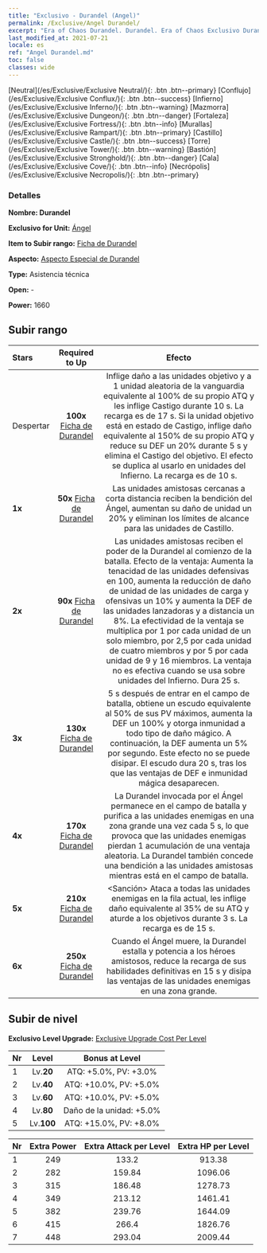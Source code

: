 ```yaml
---
title: "Exclusivo - Durandel (Angel)"
permalink: /Exclusive/Angel Durandel/
excerpt: "Era of Chaos Durandel. Durandel. Era of Chaos Exclusivo Durandel. Ángel Exclusivo."
last_modified_at: 2021-07-21
locale: es
ref: "Angel Durandel.md"
toc: false
classes: wide
---
```

 [Neutral](/es/Exclusive/Exclusive Neutral/){: .btn .btn--primary} [Conflujo](/es/Exclusive/Exclusive Conflux/){: .btn .btn--success} [Infierno](/es/Exclusive/Exclusive Inferno/){: .btn .btn--warning} [Mazmorra](/es/Exclusive/Exclusive Dungeon/){: .btn .btn--danger} [Fortaleza](/es/Exclusive/Exclusive Fortress/){: .btn .btn--info} [Murallas](/es/Exclusive/Exclusive Rampart/){: .btn .btn--primary} [Castillo](/es/Exclusive/Exclusive Castle/){: .btn .btn--success} [Torre](/es/Exclusive/Exclusive Tower/){: .btn .btn--warning} [Bastión](/es/Exclusive/Exclusive Stronghold/){: .btn .btn--danger} [Cala](/es/Exclusive/Exclusive Cove/){: .btn .btn--info} [Necrópolis](/es/Exclusive/Exclusive Necropolis/){: .btn .btn--primary} 

### Detalles
 **Nombre: Durandel** 

 **Exclusivo for Unit:** [Ángel](/es/units/Angel/) 

 **Item to Subir rango:** [Ficha de Durandel](/ItemsES/con_973/)

 **Aspecto:** [Aspecto Especial de Durandel](/ItemsES/con_641/)

 **Type:** Asistencia técnica

 **Open:** -

 **Power:** 1660

## Subir rango

  |     Stars    |  Required to Up | Efecto |
  |:-------------|:---------------:|:---------------:|
  |  Despertar  | **100x** [Ficha de Durandel](/ItemsES/con_973/) | <Castigo> Inflige daño a las unidades objetivo y a 1 unidad aleatoria de la vanguardia equivalente al 100% de su propio ATQ y les inflige Castigo durante 10 s. La recarga es de 17 s. Si la unidad objetivo está en estado de Castigo, inflige daño equivalente al 150% de su propio ATQ y reduce su DEF un 20% durante 5 s y elimina el Castigo del objetivo. El efecto se duplica al usarlo en unidades del Infierno. La recarga es de 10 s. |
  | **1x** <i class="fas fa-star"/> | **50x** [Ficha de Durandel](/ItemsES/con_973/) | Las unidades amistosas cercanas a corta distancia reciben la bendición del Ángel, aumentan su daño de unidad un 20% y eliminan los límites de alcance para las unidades de Castillo. |
  | **2x** <i class="fas fa-star"/> | **90x** [Ficha de Durandel](/ItemsES/con_973/) | <Durandel> Las unidades amistosas reciben el poder de la Durandel al comienzo de la batalla. Efecto de la ventaja: Aumenta la tenacidad de las unidades defensivas en 100, aumenta la reducción de daño de unidad de las unidades de carga y ofensivas un 10% y aumenta la DEF de las unidades lanzadoras y a distancia un 8%. La efectividad de la ventaja se multiplica por 1 por cada unidad de un solo miembro, por 2,5 por cada unidad de cuatro miembros y por 5 por cada unidad de 9 y 16 miembros. La ventaja no es efectiva cuando se usa sobre unidades del Infierno. Dura 25 s. |
  | **3x** <i class="fas fa-star"/> | **130x** [Ficha de Durandel](/ItemsES/con_973/) | <Entidad Divina> 5 s después de entrar en el campo de batalla, obtiene un escudo equivalente al 50% de sus PV máximos, aumenta la DEF un 100% y otorga inmunidad a todo tipo de daño mágico. A continuación, la DEF aumenta un 5% por segundo. Este efecto no se puede disipar. El escudo dura 20 s, tras los que las ventajas de DEF e inmunidad mágica desaparecen. |
  | **4x** <i class="fas fa-star"/> | **170x** [Ficha de Durandel](/ItemsES/con_973/) | La Durandel invocada por el Ángel permanece en el campo de batalla y purifica a las unidades enemigas en una zona grande una vez cada 5 s, lo que provoca que las unidades enemigas pierdan 1 acumulación de una ventaja aleatoria. La Durandel también concede una bendición a las unidades amistosas mientras está en el campo de batalla. |
  | **5x** <i class="fas fa-star"/> | **210x** [Ficha de Durandel](/ItemsES/con_973/) | <Sanción> Ataca a todas las unidades enemigas en la fila actual, les inflige daño equivalente al 35% de su ATQ y aturde a los objetivos durante 3 s. La recarga es de 15 s. |
  | **6x** <i class="fas fa-star"/> | **250x** [Ficha de Durandel](/ItemsES/con_973/) | Cuando el Ángel muere, la Durandel estalla y potencia a los héroes amistosos, reduce la recarga de sus habilidades definitivas en 15 s y disipa las ventajas de las unidades enemigas en una zona grande. |


## Subir de nivel
 **Exclusivo Level Upgrade:** [Exclusive Upgrade Cost Per Level](/Exclusive/ExclusiveUpgradeCostPerLevel/)

  |  Nr  |   Level  | Bonus at Level |
  |:-----|:--------:|:--------------:|
  | 1 | Lv.**20** | ATQ: +5.0%, PV: +3.0% |
  | 2 | Lv.**40** | ATQ: +10.0%, PV: +5.0% |
  | 3 | Lv.**60** | ATQ: +10.0%, PV: +5.0% |
  | 4 | Lv.**80** | Daño de la unidad: +5.0% |
  | 5 | Lv.**100** | ATQ: +15.0%, PV: +8.0% |


  |  Nr  |  Extra Power | Extra Attack per Level | Extra HP per Level |
  |:-----|:--------:|:--------:|:--------:|
  | 1 | 249 | 133.2 | 913.38 |
  | 2 | 282 | 159.84 | 1096.06 |
  | 3 | 315 | 186.48 | 1278.73 |
  | 4 | 349 | 213.12 | 1461.41 |
  | 5 | 382 | 239.76 | 1644.09 |
  | 6 | 415 | 266.4 | 1826.76 |
  | 7 | 448 | 293.04 | 2009.44 |


